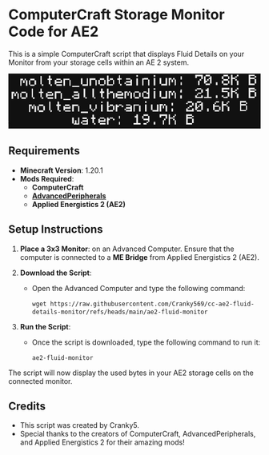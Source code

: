 # ComputerCraft Storage Monitor Code for AE2

This is a simple ComputerCraft script that displays Fluid Details on your Monitor from your storage cells within an AE 2 system.

<p align="center">
  <img src="https://raw.githubusercontent.com/Cranky569/cc-ae2-fluid-details-monitor/refs/heads/main/fluid%20monitor.JPG" alt="screen">
</p>

## Requirements
- **Minecraft Version**: 1.20.1
- **Mods Required**: 
  - **ComputerCraft**
  - **[AdvancedPeripherals](https://github.com/IntelligenceModding/AdvancedPeripherals)**
  - **Applied Energistics 2 (AE2)**

## Setup Instructions

1. **Place a 3x3 Monitor**: 
   on an Advanced Computer. Ensure that the computer is connected to a **ME Bridge** from Applied Energistics 2 (AE2).

2. **Download the Script**:
   - Open the Advanced Computer and type the following command:
     ```
     wget https://raw.githubusercontent.com/Cranky569/cc-ae2-fluid-details-monitor/refs/heads/main/ae2-fluid-monitor
     ```

3. **Run the Script**:
   - Once the script is downloaded, type the following command to run it:
     ```
     ae2-fluid-monitor
     ```

The script will now display the used bytes in your AE2 storage cells on the connected monitor.

## Credits

- This script was created by Cranky5.
- Special thanks to the creators of ComputerCraft, AdvancedPeripherals, and Applied Energistics 2 for their amazing mods!
